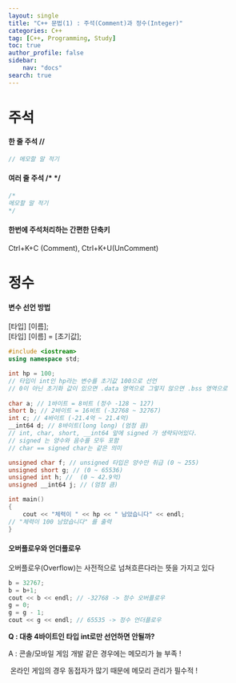 ```yaml
---
layout: single
title: "C++ 문법(1) : 주석(Comment)과 정수(Integer)"
categories: C++
tag: [C++, Programming, Study]
toc: true
author_profile: false
sidebar:
    nav: "docs"
search: true
---
```



# 주석

#### 한 줄 주석 //

```c++
// 메모할 말 적기
```

#### 여러 줄 주석 /* */

```c
/*
메모할 말 적기
*/
```

#### 한번에 주석처리하는 간편한 단축키 

Ctrl+K+C (Comment), Ctrl+K+U(UnComment)



# 정수

#### 변수 선언 방법

[타입] [이름];   
[타입] [이름] = [초기값];

```c++
#include <iostream>
using namespace std;

int hp = 100;
// 타입이 int인 hp라는 변수를 초기값 100으로 선언
// 0이 아닌 초기화 값이 있으면 .data 영역으로 그렇지 않으면 .bss 영역으로
 
char a; // 1바이트 = 8비트 (정수 -128 ~ 127)
short b; // 2바이트 = 16비트 (-32768 ~ 32767)
int c; // 4바이트 (-21.4억 ~ 21.4억)
__int64 d; // 8바이트(long long) (엄청 큼)
// int, char, short, __int64 앞에 signed 가 생략되어있다.
// signed 는 양수와 음수를 모두 포함
// char == signed char는 같은 의미

unsigned char f; // unsigned 타입은 양수만 취급 (0 ~ 255)
unsigned short g; // (0 ~ 65536)
unsigned int h; //  (0 ~ 42.9억)
unsigned __int64 j; // (엄청 큼)

int main()
{
    cout << "체력이 " << hp << " 남았습니다" << endl;
// "체력이 100 남았습니다" 를 출력
}
```

#### 오버플로우와 언더플로우

오버플로우(Overflow)는 사전적으로 넘쳐흐른다라는 뜻을 가지고 있다

```c++
b = 32767;
b = b+1;
cout << b << endl; // -32768 -> 정수 오버플로우
g = 0;
g = g - 1;
cout << g << endl; // 65535 -> 정수 언더플로우
```



**Q : 대충 4바이트인 타입 int로만 선언하면 안될까?**

A : 콘솔/모바일 게임 개발 같은 경우에는 메모리가 늘 부족  !

​	 온라인 게임의 경우 동접자가 많기 때문에 메모리 관리가 필수적 !
